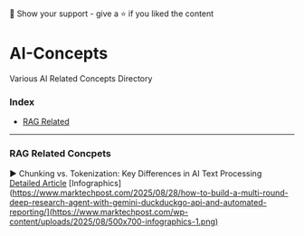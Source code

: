 🤝 Show your support - give a ⭐️ if you liked the content

# AI-Concepts
Various AI Related Concepts Directory


### Index 

* [RAG Related](https://www.marktechpost.com/wp-content/uploads/2025/08/500x700-infographics-1.png)


---
  

### RAG Related Concpets

▶ Chunking vs. Tokenization: Key Differences in AI Text Processing [Detailed Article](https://www.marktechpost.com/2025/08/30/chunking-vs-tokenization-key-differences-in-ai-text-processing/)      [Infographics](https://www.marktechpost.com/2025/08/28/how-to-build-a-multi-round-deep-research-agent-with-gemini-duckduckgo-api-and-automated-reporting/](https://www.marktechpost.com/wp-content/uploads/2025/08/500x700-infographics-1.png)
